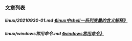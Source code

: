 
[@id]: README.md 
[@title]: linux
[@location]: docs/linux/README.md
[@author]: leity
[@date]: 2022-04-20

### 文章列表

##### linux/20210930-01.md  [《linux中shell一系列变量的含义解释》](linux/20210930-01.md)
##### linux/windows常用命令.md  [《windows常用命令》](linux/windows常用命令.md)
